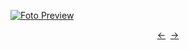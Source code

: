[![Foto Preview](preview/n844.avif)](https://20essentials.github.io/project-000-844)

<div align="center" style="display: flex; justify-content: center;">
  <a  href="https://github.com/20essentials/project-000-843" target="_blank">&#8592;</a>
  &nbsp;&nbsp;
  <a  href="https://github.com/20essentials/project-000-845" target="_blank">&#8594;</a>
</div>

